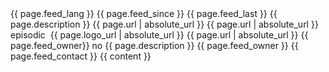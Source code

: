 <?xml version="1.0" encoding="UTF-8"?>
<rss xmlns:itunes="http://www.itunes.com/dtds/podcast-1.0.dtd" xmlns:media="http://search.yahoo.com/mrss/" xmlns:atom="http://www.w3.org/2005/Atom" xmlns:content="http://purl.org/rss/1.0/modules/content/" xmlns:googleplay="http://www.google.com/schemas/play-podcasts/1.0" version="2.0">
  <channel>
    <atom:link href="https://pubsubhubbub.appspot.com/" rel="hub"/>
    <atom:link href="{{ page.feed_url | absolute_url }}" rel="self"/>
    <atom:link href="{{ page.feed_url | absolute_url }}" rel="first"/>
    <atom:link href="{{ page.feed_url | absolute_url }}" rel="last"/>
    <title>{{ page.title }}</title>
    <language>{{ page.feed_lang }}</language>
    <pubDate>{{ page.feed_since }}</pubDate>
    <lastBuildDate>{{ page.feed_last }}</lastBuildDate>
    <description>{{ page.description }}</description>
    <link>{{ page.url | absolute_url }}</link>
    <generator>{{ page.url | absolute_url }}</generator>
    <itunes:type>episodic</itunes:type>
    <image>
      <url>{{ page.logo_url | absolute_url }}</url>
      <title>{{ page.title }}</title>
      <link>{{ page.url | absolute_url }}</link>
    </image>
    <itunes:image href="{{ page.logo_url | absolute_url }}"/>
    <itunes:subtitle/>
    <itunes:author>{{ page.feed_owner}}</itunes:author>
    <itunes:explicit>no</itunes:explicit>
    <itunes:keywords></itunes:keywords>
    <itunes:category text="Business"/>
    <itunes:category text="Business">
      <itunes:category text="Marketing"/>
    </itunes:category>
    <itunes:category text="Business">
      <itunes:category text="Entrepreneurship"/>
    </itunes:category>
    <itunes:summary>{{ page.description }}</itunes:summary>
    <itunes:owner>
      <itunes:name>{{ page.feed_owner }}</itunes:name>
      <itunes:email>{{ page.feed_contact }}</itunes:email>
    </itunes:owner>
    {{ content }}
  </channel>
</rss>